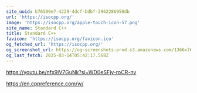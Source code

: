 ```yaml
---
site_uuid: b76509e7-4229-4dcf-bdbf-2962286950db
url: 'https://isocpp.org/'
image: 'https://isocpp.org/apple-touch-icon-57.png'
site_name: Standard C++
title: Standard C++
favicon: 'https://isocpp.org/favicon.ico'
og_fetched_url: 'https://isocpp.org/'
og_screenshot_url: https://og-screenshots-prod.s3.amazonaws.com/1366x768/80/false/7a6848a039365a86f6f6f8b87b846aee3184bce090e9120ea782ece440ef3b69.jpeg
og_last_fetch: 2025-03-14T05:42:17.568Z
---
```


https://youtu.be/nfx9iV7GuNk?si=WD0eSFjy-roCR-nv

https://en.cppreference.com/w/

